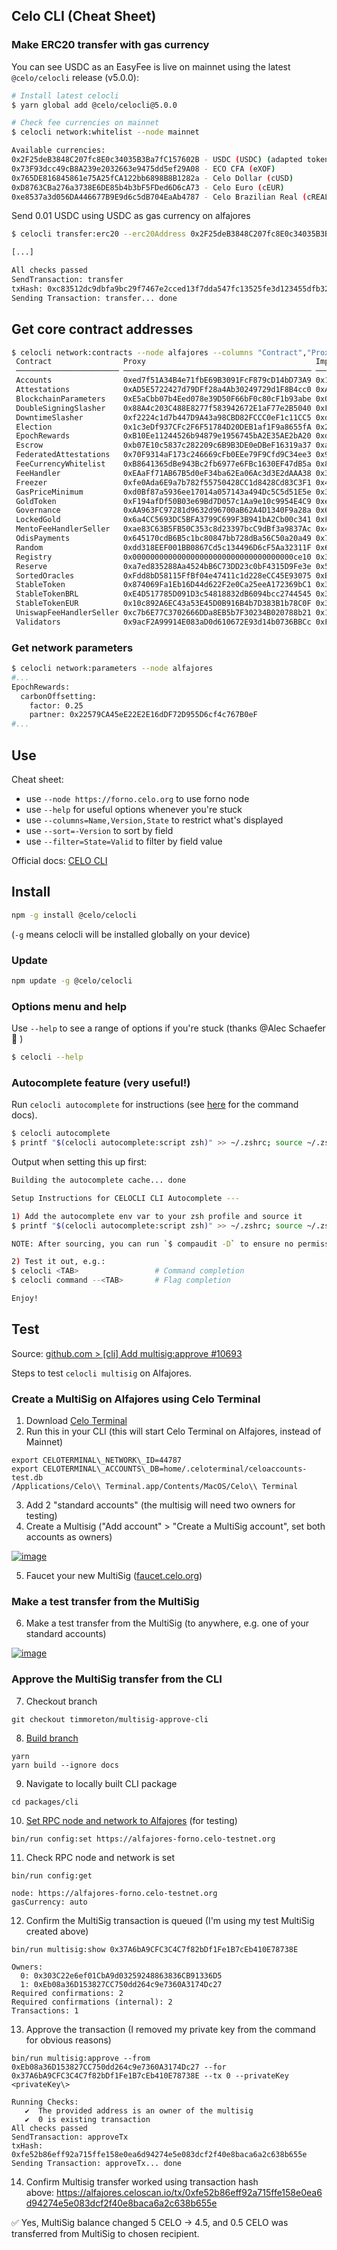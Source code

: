 ## Celo CLI (Cheat Sheet)

### Make ERC20 transfer with gas currency

You can see USDC as an EasyFee is live on mainnet using the latest `@celo/celocli` release (v5.0.0):

```sh
# Install latest celocli
$ yarn global add @celo/celocli@5.0.0

# Check fee currencies on mainnet
$ celocli network:whitelist --node mainnet

Available currencies:
0x2F25deB3848C207fc8E0c34035B3Ba7fC157602B - USDC (USDC) (adapted token: 0xcebA9300f2b948710d2653dD7B07f33A8B32118C)
0x73F93dcc49cB8A239e2032663e9475dd5ef29A08 - ECO CFA (eXOF)
0x765DE816845861e75A25fCA122bb6898B8B1282a - Celo Dollar (cUSD)
0xD8763CBa276a3738E6DE85b4b3bF5FDed6D6cA73 - Celo Euro (cEUR)
0xe8537a3d056DA446677B9E9d6c5dB704EaAb4787 - Celo Brazilian Real (cREAL)
```

Send 0.01 USDC using USDC as gas currency on alfajores

```sh
$ celocli transfer:erc20 --erc20Address 0x2F25deB3848C207fc8E0c34035B3Ba7fC157602B --from 0x303C22e6ef01CbA9d03259248863836CB91336D5 --to 0x5111A8caCa3366389EeaAad8a49027d573588BbB --value 0.01e6 --privateKey $PRIVATE_KEY --node alfajores --gasCurrency=0x4822e58de6f5e485eF90df51C41CE01721331dC0

[...]

All checks passed
SendTransaction: transfer
txHash: 0xc83512dc9dbfa9bc29f7467e2cced13f7dda547fc13525fe3d123455dfb32f37
Sending Transaction: transfer... done
```

## Get core contract addresses

```sh
$ celocli network:contracts --node alfajores --columns "Contract","Proxy","Implementation"                  
 Contract                Proxy                                      Implementation                                                                    
 ─────────────────────── ────────────────────────────────────────── ──────────────────────────────────────────                                        
 Accounts                0xed7f51A34B4e71fbE69B3091FcF879cD14bD73A9 0x133D9408098b72a18B6c79f06BC62965D1B59cC1                                        
 Attestations            0xAD5E5722427d79DFf28a4Ab30249729d1F8B4cc0 0xA758e8f4f79AB72184914343CaAb2E2162fdDd3D                                        
 BlockchainParameters    0xE5aCbb07b4Eed078e39D50F66bF0c80cF1b93abe 0x029d8a20D86157F47CcbEE5209DEe0591dD2eB70                                        
 DoubleSigningSlasher    0x88A4c203C488E8277f583942672E1aF77e2B5040 0xF06EF728067dd7b5CC752DC0C787dABECcBfC82e                                        
 DowntimeSlasher         0xf2224c1d7b447D9A43a98CBD82FCCC0eF1c11CC5 0xdF3d2CD57090B3B6C15c18Ec7C1E33DCF565B449                                        
 Election                0x1c3eDf937CFc2F6F51784D20DEB1af1F9a8655fA 0x2a39E41a736D3d6d8b7C393397969BaAc8E53DC9                                        
 EpochRewards            0xB10Ee11244526b94879e1956745bA2E35AE2bA20 0xd894682B96B1E5954223e0554afad14b2a93cDdb                                        
 Escrow                  0xb07E10c5837c282209c6B9B3DE0eDBeF16319a37 0xa34117B48313dE0093d599720998415bAb5FD61d                                        
 FederatedAttestations   0x70F9314aF173c246669cFb0EEe79F9Cfd9C34ee3 0x926E88a280902Bfff5047693B9CeAfdb9F4d5095                                        
 FeeCurrencyWhitelist    0xB8641365dBe943Bc2fb6977e6FBc1630EF47dB5a 0x8DE5E4c86284F46a4b034a2F9a41A6175523daa9                                        
 FeeHandler              0xEAaFf71AB67B5d0eF34ba62Ea06Ac3d3E2dAAA38 0x31788a65f0e8318d6b2A36B9dE5Dfc4D1C22F182                                        
 Freezer                 0xfe0Ada6E9a7b782f55750428CC1d8428Cd83C3F1 0x423A32Ee1AF793DF26c4aEe7e36441C00C29e280 
 GasPriceMinimum         0xd0Bf87a5936ee17014a057143a494Dc5C5d51E5e 0x31b1Da7073576A3EdC402607B87B4e95539D7FE5 
 GoldToken               0xF194afDf50B03e69Bd7D057c1Aa9e10c9954E4C9 0xec6aFE1065c98Fb16E60Cf7764b145bbDE7a2a6c 
 Governance              0xAA963FC97281d9632d96700aB62A4D1340F9a28a 0x6b8Ea5A8790eF33421facA99D6855D6444766CF8 
 LockedGold              0x6a4CC5693DC5BFA3799C699F3B941bA2Cb00c341 0xF7B828aB943759BF05355A5F4F13D516CD45B4Ee 
 MentoFeeHandlerSeller   0xae83C63B5FB50C353c8d23397bcC9dBf3a9837Ac 0x4ec74B45BCCc7f57F434BbFfaEa068f70637fC91 
 OdisPayments            0x645170cdB6B5c1bc80847bb728dBa56C50a20a49 0x72eAC1F0518213Ad405560eFd3fB647FbDAdb703 
 Random                  0xdd318EEF001BB0867Cd5c134496D6cF5Aa32311F 0x67c6829506DdF66Ed824Fd1cCC40665588Bc4631 
 Registry                0x000000000000000000000000000000000000ce10 0x33011E0a33AF1F757396f2a5A1F2158bEd179Dfd 
 Reserve                 0xa7ed835288Aa4524bB6C73DD23c0bF4315D9Fe3e 0x5B4B6ba128c7BA51d63eD7474A7b17492Fb28476 
 SortedOracles           0xFdd8bD58115FfBf04e47411c1d228eCC45E93075 0xB07A33093d332f0D2810b36Bdd3c9e7390624F1F 
 StableToken             0x874069Fa1Eb16D44d622F2e0Ca25eeA172369bC1 0x3Bd899048f4f6951fFeB5474205B79FDB09D6212 
 StableTokenBRL          0xE4D517785D091D3c54818832dB6094bcc2744545 0x3Bd899048f4f6951fFeB5474205B79FDB09D6212 
 StableTokenEUR          0x10c892A6EC43a53E45D0B916B4b7D383B1b78C0F 0x3Bd899048f4f6951fFeB5474205B79FDB09D6212 
 UniswapFeeHandlerSeller 0xc7b6E77C3702666DDa8EB5b7F30234B020788b21 0x1365f75d7087D997F504f56f2CA60418d9970163 
 Validators              0x9acF2A99914E083aD0d610672E93d14b0736BBCc 0xF17D8624e0c3402D02b6F8D5870Fff0Dd35e4f0B
```

### Get network parameters

```sh
$ celocli network:parameters --node alfajores
#... 
EpochRewards:
  carbonOffsetting:
    factor: 0.25
    partner: 0x22579CA45eE22E2E16dDF72D955D6cf4c767B0eF
#...
```

## Use

Cheat sheet: 
- use `--node https://forno.celo.org` to use forno node
- use `--help` for useful options whenever you're stuck
- use `--columns=Name,Version,State` to restrict what's displayed
- use `--sort=-Version` to sort by field
- use `--filter=State=Valid` to filter by field value

Official docs: [CELO CLI](https://docs.celo.org/command-line-interface/introduction)


## Install 

```bash
npm -g install @celo/celocli
```
(`-g` means celocli will be installed globally on your device)


### Update

```bash
npm update -g @celo/celocli
```

### Options menu and help

Use `--help` to see a range of options if you're stuck (thanks @Alec Schaefer 🙌  )

```bash
$ celocli --help
```

### Autocomplete feature (very useful!)

Run `celocli autocomplete` for instructions (see [here](https://docs.celo.org/command-line-interface/autocomplete) for the command docs).

```bash
$ celocli autocomplete
$ printf "$(celocli autocomplete:script zsh)" >> ~/.zshrc; source ~/.zshrc
```

Output when setting this up first: 

```bash
Building the autocomplete cache... done

Setup Instructions for CELOCLI CLI Autocomplete ---

1) Add the autocomplete env var to your zsh profile and source it
$ printf "$(celocli autocomplete:script zsh)" >> ~/.zshrc; source ~/.zshrc

NOTE: After sourcing, you can run `$ compaudit -D` to ensure no permissions conflicts are present

2) Test it out, e.g.:
$ celocli <TAB>                 # Command completion
$ celocli command --<TAB>       # Flag completion

Enjoy!
```

## Test

Source: [github.com > [cli] Add multisig:approve
#10693](https://github.com/celo-org/celo-monorepo/pull/10693#pullrequestreview-1720757356)

Steps to test `celocli multisig` on Alfajores.

### Create a MultiSig on Alfajores using Celo Terminal

1.  Download [Celo Terminal](https://celoterminal.com/)
2.  Run this in your CLI (this will start Celo Terminal on Alfajores, instead of Mainnet)

```
export CELOTERMINAL\_NETWORK\_ID=44787
export CELOTERMINAL\_ACCOUNTS\_DB=home/.celoterminal/celoaccounts-test.db
/Applications/Celo\\ Terminal.app/Contents/MacOS/Celo\\ Terminal
```

3.  Add 2 "standard accounts" (the multisig will need two owners for testing)
4.  Create a Multisig ("Add account" > "Create a MultiSig account", set both accounts as owners)

[![image](https://user-images.githubusercontent.com/46296830/281396517-7890c21b-5fc3-4bba-90e1-9bd9e18e9c2a.png)](https://user-images.githubusercontent.com/46296830/281396517-7890c21b-5fc3-4bba-90e1-9bd9e18e9c2a.png)

5.  Faucet your new MultiSig ([faucet.celo.org](https://faucet.celo.org/))

### Make a test transfer from the MultiSig

6.  Make a test transfer from the MultiSig (to anywhere, e.g. one of your standard accounts)

[![image](https://user-images.githubusercontent.com/46296830/281396362-85627ff5-d17f-4162-bab8-7a695b0e4260.png)](https://user-images.githubusercontent.com/46296830/281396362-85627ff5-d17f-4162-bab8-7a695b0e4260.png)

### Approve the MultiSig transfer from the CLI

7.  Checkout branch

```
git checkout timmoreton/multisig-approve-cli
```

8.  [Build branch](https://github.com/celo-org/celo-monorepo/blob/master/SETUP.md#building-celo-monorepo)

```
yarn
yarn build --ignore docs
```

9.  Navigate to locally built CLI package

```
cd packages/cli
```

10.  [Set RPC node and network to Alfajores](https://docs.celo.org/cli#optional-run-a-full-node) (for testing)

```
bin/run config:set https://alfajores-forno.celo-testnet.org
```

11.  Check RPC node and network is set

```
bin/run config:get

node: https://alfajores-forno.celo-testnet.org
gasCurrency: auto
```

12.  Confirm the MultiSig transaction is queued (I'm using my test MultiSig created above)

```
bin/run multisig:show 0x37A6bA9CFC3C4C7f82bDf1Fe1B7cEb410E78738E

Owners:
  0: 0x303C22e6ef01CbA9d03259248863836CB91336D5
  1: 0xEb08a36D153827CC750dd264c9e7360A3174Dc27
Required confirmations: 2
Required confirmations (internal): 2
Transactions: 1
```

13.  Approve the transaction (I removed my private key from the command for obvious reasons)

```
bin/run multisig:approve --from 0xEb08a36D153827CC750dd264c9e7360A3174Dc27 --for 0x37A6bA9CFC3C4C7f82bDf1Fe1B7cEb410E78738E --tx 0 --privateKey <privateKey\>

Running Checks:
   ✔  The provided address is an owner of the multisig
   ✔  0 is existing transaction
All checks passed
SendTransaction: approveTx
txHash: 0xfe52b86eff92a715ffe158e0ea6d94274e5e083dcf2f40e8baca6a2c638b655e
Sending Transaction: approveTx... done
```

14.  Confirm Multisig transfer worked using transaction hash above: <https://alfajores.celoscan.io/tx/0xfe52b86eff92a715ffe158e0ea6d94274e5e083dcf2f40e8baca6a2c638b655e>

✅ Yes, MultiSig balance changed 5 CELO -> 4.5, and 0.5 CELO was transferred from MultiSig to chosen recipient.